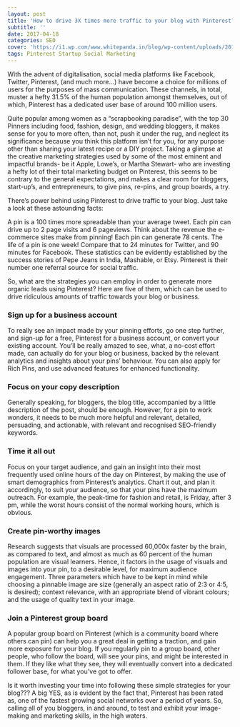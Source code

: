 ```yaml
---
layout: post
title: 'How to drive 3X times more traffic to your blog with Pinterest?'
subtitle: ''
date: 2017-04-18
categories: SEO
cover: 'https://i1.wp.com/www.whitepanda.in/blog/wp-content/uploads/2016/10/instantly-improve-pinterest-marketing-strategy.png?resize=770%2C578'
tags: Pinterest Startup Social Marketing  
---
```


With the advent of digitalisation, social media platforms like Facebook, Twitter, Pinterest, (and much more…) have become a choice for millions of users for the purposes of mass communication. These channels, in total, muster a hefty 31.5% of the human population amongst themselves, out of which, Pinterest has a dedicated user base of around 100 million users.

Quite popular among women as a “scrapbooking paradise”, with the top 30 Pinners including food, fashion, design, and wedding bloggers, it makes sense for you to more often, than not, push it under the rug, and neglect its significance because you think this platform isn’t for you, for any purpose other than sharing your latest recipe or a DIY project. Taking a glimpse at the creative marketing strategies used by some of the most eminent and impactful brands- be it Apple, Lowe’s, or Martha Stewart- who are investing a hefty lot of their total marketing budget on Pinterest, this seems to be contrary to the general expectations, and makes a clear room for bloggers, start-up’s, and entrepreneurs, to give pins, re-pins, and group boards, a try.

There’s power behind using Pinterest to drive traffic to your blog. Just take a look at these astounding facts:

A pin is a 100 times more spreadable than your average tweet.
Each pin can drive up to 2 page visits and 6 pageviews.
Think about the revenue the e-commerce sites make from pinning! Each pin can generate 78 cents.
The life of a pin is one week! Compare that to 24 minutes for Twitter, and 90 minutes for Facebook.
These statistics can be evidently established by the success stories of Pepe Jeans in India, Mashable, or Etsy. Pinterest is their number one referral source for social traffic.

So, what are the strategies you can employ in order to generate more organic leads using Pinterest? Here are five of them, which can be used to drive ridiculous amounts of traffic towards your blog or business.

### Sign up for a business account
To really see an impact made by your pinning efforts, go one step further, and sign-up for a free, Pinterest for a business account, or convert your existing account. You’ll be really amazed to see, what, a no-cost effort made, can actually do for your blog or business, backed by the relevant analytics and insights about your pins’ behaviour. You can also apply for Rich Pins, and use advanced features for enhanced functionality.

### Focus on your copy description
Generally speaking, for bloggers, the blog title, accompanied by a little description of the post, should be enough. However, for a pin to work wonders, it needs to be much more helpful and relevant, detailed, persuading, and actionable, with relevant and recognised SEO-friendly keywords.

### Time it all out
Focus on your target audience, and gain an insight into their most frequently used online hours of the day on Pinterest, by making the use of smart demographics from Pinterest’s analytics. Chart it out, and plan it accordingly, to suit your audience, so that your pins have the maximum outreach. For example, the peak-time for fashion and retail, is Friday, after 3 pm, while the worst hours consist of the normal working hours, which is obvious.

### Create pin-worthy images
Research suggests that visuals are processed 60,000x faster by the brain, as compared to text, and almost as much as 60 percent of the human population are visual learners. Hence, it factors in the usage of visuals and images into your pin, to a desirable level, for maximum audience engagement. Three parameters which have to be kept in mind while choosing a pinnable image are size (generally an aspect ratio of 2:3 or 4:5, is desired); context relevance, with an appropriate blend of vibrant colours; and the usage of quality text in your image.

### Join a Pinterest group board
A popular group board on Pinterest (which is a community board where others can pin) can help you a great deal in getting a traction, and gain more exposure for your blog. If you regularly pin to a group board, other people, who follow the board, will see your pins, and might be interested in them. If they like what they see, they will eventually convert into a dedicated follower base, for what you’ve got to offer.

Is it worth investing your time into following these simple strategies for your blog??? A big YES, as is evident by the fact that, Pinterest has been rated as, one of the fastest growing social networks over a period of years. So, calling all of you bloggers, in and around, to test and exhibit your image-making and marketing skills, in the high waters.
